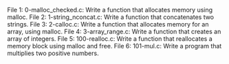File 1: 0-malloc_checked.c: Write a function that allocates memory using malloc.
File 2: 1-string_nconcat.c: Write a function that concatenates two strings.
File 3: 2-calloc.c: Write a function that allocates memory for an array, using malloc.
File 4: 3-array_range.c: Write a function that creates an array of integers.
File 5: 100-realloc.c: Write a function that reallocates a memory block using malloc and free.
File 6: 101-mul.c: Write a program that multiplies two positive numbers.
